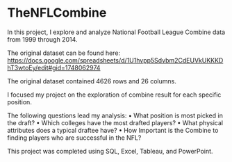 # TheNFLCombine

In this project, I explore and analyze National Football League Combine data from 1999 through 2014. 

The original dataset can be found here: https://docs.google.com/spreadsheets/d/1U1hvpp5Sdvbm2CdEUVkUKKKDhT3wtoEy/edit#gid=1748062974

The original dataset contained 4626 rows and 26 columns.

I focused my project on the exploration of combine result for each specific position. 

The following questions lead my analysis: 
•	What position is most picked in the draft? 
•	Which colleges have the most drafted players? 
•	What physical attributes does a typical draftee have? 
•	How Important is the Combine to finding players who are successful in the NFL?

This project was completed using SQL, Excel, Tableau, and PowerPoint. 

